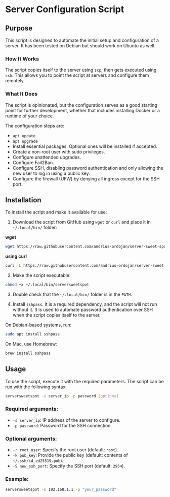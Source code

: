 # Server Configuration Script

## Purpose

This script is designed to automate the initial setup and configuration of a server. It has been tested on Debian but should work on Ubuntu as well.

### How It Works

The script copies itself to the server using `scp`, then gets executed using `ssh`. This allows you to point the script at servers and configure them remotely.

### What It Does

The script is opinionated, but the configuration serves as a good starting point for further development, whether that includes installing Docker or a runtime of your choice.

The configuration steps are:
- `apt update`
- `apt upgrade`
- Install essential packages. Optional ones will be installed if accepted.
- Create a non-root user with sudo privileges.
- Configure unattended upgrades.
- Configure Fail2Ban.
- Configure SSH, disabling password authentication and only allowing the new user to log in using a public key.
- Configure the firewall (UFW) by denying all ingress except for the SSH port.

## Installation

To install the script and make it available for use:

1. Download the script from GitHub using `wget` or `curl` and place it in `~/.local/bin/` folder:

**wget**
``` bash
wget https://raw.githubusercontent.com/andrius-ordojan/server-sweet-spot/refs/heads/main/serversweetspot.sh -O ~/.local/bin/serversweetspot
```

**using curl**
``` bash
curl -L https://raw.githubusercontent.com/andrius-ordojan/server-sweet-spot/refs/heads/main/serversweetspot.sh -o ~/.local/bin/serversweetspot
```
2. Make the script executable:
``` bash
chmod +x ~/.local/bin/serversweetspot
```
3. Double check that the `~/.local/bin/` folder is in the `PATH`.

4. Install `sshpass`. It is a required dependency, and the script will not run without it. It is used to automate password authentication over SSH when the script copies itself to the server.

On Debian-based systems, run:
``` bash
sudo apt install sshpass
```

On Mac, use Homebrew:
``` bash
brew install sshpass

```
## Usage

To use the script, execute it with the required parameters. The script can be run with the following syntax:

```bash
serversweetspot -s server_ip -p password [options]
```

### Required arguments:
- `-s server_ip`: IP address of the server to configure.
- `-p password`: Password for the SSH connection.

### Optional arguments:
- `-r root_user`: Specify the root user (default: `root`).
- `-k pub_key`: Provide the public key (default: contents of `~/.ssh/id_ed25519.pub`).
- `-S new_ssh_port`: Specify the SSH port (default: `2954`).

### Example:
```bash
serversweetspot -s 192.168.1.1 -p "your_password" 
```
